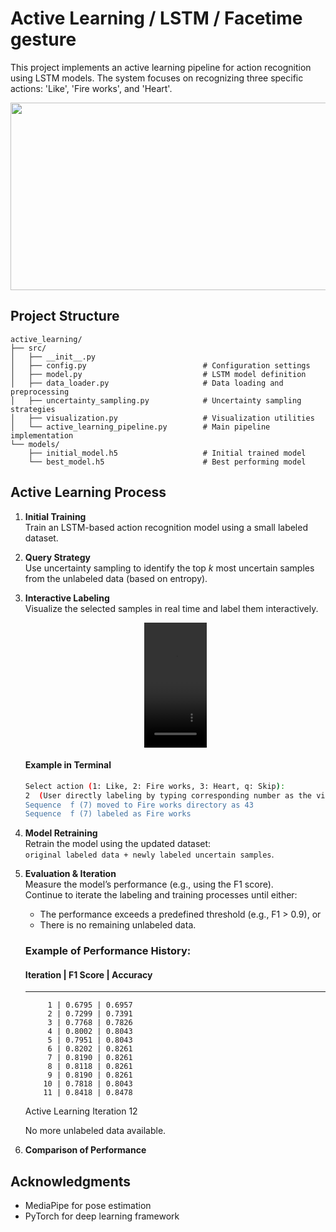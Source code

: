 # Active Learning / LSTM / Facetime gesture

This project implements an active learning pipeline for action recognition using LSTM models. The system focuses on recognizing three specific actions: 'Like', 'Fire works', and 'Heart'.
<div align="center">
<img src="https://github.com/user-attachments/assets/05744e50-9622-49d2-9ae4-9d77374623cf" width="600" height="300"/>
</div>


## Project Structure

```
active_learning/
├── src/
│   ├── __init__.py
│   ├── config.py                          # Configuration settings
│   ├── model.py                           # LSTM model definition
│   ├── data_loader.py                     # Data loading and preprocessing
│   ├── uncertainty_sampling.py            # Uncertainty sampling strategies
│   ├── visualization.py                   # Visualization utilities
│   └── active_learning_pipeline.py        # Main pipeline implementation
└── models/
    ├── initial_model.h5                   # Initial trained model
    └── best_model.h5                      # Best performing model

```

## Active Learning Process

1. **Initial Training**  
   Train an LSTM-based action recognition model using a small labeled dataset.

2. **Query Strategy**  
   Use uncertainty sampling to identify the top *k* most uncertain samples from the unlabeled data (based on entropy).

3. **Interactive Labeling**  
   Visualize the selected samples in real time and label them interactively.


    <p align="center">
      <video src="https://github.com/user-attachments/assets/671a8827-731c-4dc7-99e8-7533c97b234f" controls width="100" height="200"></video>
    </p>
    
    
    #### Example in Terminal
    
    ```bash
    Select action (1: Like, 2: Fire works, 3: Heart, q: Skip):  
    2  (User directly labeling by typing corresponding number as the video above, in this case it's Fire works motion)
    Sequence  f (7) moved to Fire works directory as 43  
    Sequence  f (7) labeled as Fire works
    ```

5. **Model Retraining**  
   Retrain the model using the updated dataset:  
   `original labeled data + newly labeled uncertain samples`.

6. **Evaluation & Iteration**  
   Measure the model’s performance (e.g., using the F1 score).  
   Continue to iterate the labeling and training processes until either:
   - The performance exceeds a predefined threshold (e.g., F1 > 0.9), or  
   - There is no remaining unlabeled data.

   
    ### Example of Performance History:

    #### Iteration | F1 Score | Accuracy
    -----------------------------------
            1 | 0.6795 | 0.6957
            2 | 0.7299 | 0.7391
            3 | 0.7768 | 0.7826
            4 | 0.8002 | 0.8043
            5 | 0.7951 | 0.8043
            6 | 0.8202 | 0.8261
            7 | 0.8190 | 0.8261
            8 | 0.8118 | 0.8261
            9 | 0.8190 | 0.8261
           10 | 0.7818 | 0.8043
           11 | 0.8418 | 0.8478
    Active Learning Iteration 12
 
    No more unlabeled data available.
7. **Comparison of Performance**  

## Acknowledgments

- MediaPipe for pose estimation
- PyTorch for deep learning framework 
